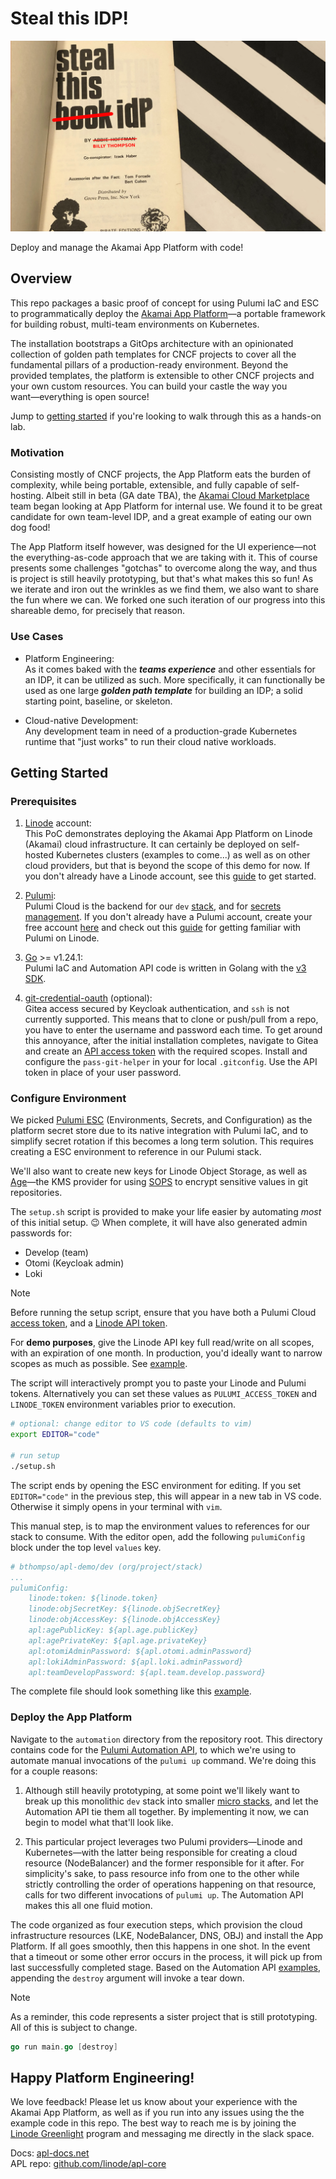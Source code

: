 # Steal this IDP!
![steal-this-idp.png](images/steal-this-idp.png)

Deploy and manage the Akamai App Platform with code!

## Overview
This repo packages a basic proof of concept for using Pulumi IaC and ESC to programmatically deploy the [Akamai App Platform](https://apl-docs.net)―a portable framework for building robust, multi-team environments on Kubernetes.

The installation bootstraps a GitOps architecture with an opinionated collection of golden path templates for CNCF projects to cover all the fundamental pillars of a production-ready environment. Beyond the provided templates, the platform is extensible to other CNCF projects and your own custom resources. You can build your castle the way you want―everything is open source!

Jump to [getting started](#getting-started) if you're looking to walk through this as a hands-on lab.

### Motivation
Consisting mostly of CNCF projects, the App Platform eats the burden of complexity, while being portable, extensible, and fully capable of self-hosting. Albeit still in beta (GA date TBA), the [Akamai Cloud Marketplace](https://www.linode.com/marketplace/apps/) team began looking at App Platform for internal use. We found it to be great candidate for own team-level IDP, and a great example of eating our own dog food!

The App Platform itself however, was designed for the UI experience―not the everything-as-code approach that we are taking with it. This of course presents some challenges "gotchas" to overcome along the way, and thus is project is still heavily prototyping, but that's what makes this so fun! As we iterate and iron out the wrinkles as we find them, we also want to share the fun where we can. We forked one such iteration of our progress into this shareable demo, for precisely that reason.

### Use Cases

- Platform Engineering: \
As it comes baked with the **_teams experience_** and other essentials for an IDP, it can be utilized as such. More specifically, it can functionally be used as one large **_golden path template_** for building an IDP; a solid starting point, baseline, or skeleton.

- Cloud-native Development: \
Any development team in need of a production-grade Kubernetes runtime that "just works" to run their cloud native workloads.


## Getting Started

### Prerequisites
1. [Linode](https://www.linode.com/) account: \
This PoC demonstrates deploying the Akamai App Platform on Linode (Akamai) cloud infrastructure. It can certainly be deployed on self-hosted Kubernetes clusters (examples to come...) as well as on other cloud providers, but that is beyond the scope of this demo for now. If you don't already have a Linode account, see this [guide](https://techdocs.akamai.com/cloud-computing/docs/getting-started) to get started.

2. [Pulumi](https://www.pulumi.com/docs/iac/): \
Pulumi Cloud is the backend for our `dev` [stack](https://www.pulumi.com/docs/iac/concepts/stacks/), and for [secrets management](https://www.pulumi.com/docs/esc/). If you don't already have a Pulumi account, create your free account [here](https://app.pulumi.com/signup) and check out this [guide](https://www.linode.com/docs/guides/deploy-in-code-with-pulumi/) for getting familiar with Pulumi on Linode.

3. [Go](https://go.dev/doc/install) >= v1.24.1: \
Pulumi IaC and Automation API code is written in Golang with the [v3 SDK](https://pkg.go.dev/github.com/pulumi/pulumi/sdk/v3/go/pulumi).

4. [git-credential-oauth](https://github.com/hickford/git-credential-oauth) (optional): \
Gitea access secured by Keycloak authentication, and `ssh` is not currently supported. This means that to clone or push/pull from a repo, you have to enter the username and password each time. To get around this annoyance, after the initial installation completes, navigate to Gitea and create an [API access token](https://docs.gitea.com/development/api-usage) with the required scopes. Install and configure the `pass-git-helper` in your for local `.gitconfig`. Use the API token in place of your user password.


### Configure Environment
We picked [Pulumi ESC](https://www.pulumi.com/docs/esc/) (Environments, Secrets, and Configuration) as the platform secret store due to its native integration with Pulumi IaC, and to simplify secret rotation if this becomes a long term solution. This requires creating a ESC environment to reference in our Pulumi stack.

We'll also want to create new keys for Linode Object Storage, as well as [Age](https://github.com/FiloSottile/age?tab=readme-ov-file#installation)―the KMS provider for using [SOPS](https://github.com/getsops/sops) to encrypt sensitive values in git repositories.

The `setup.sh` script is provided to make your life easier by automating _most_ of this initial setup. 😉 When complete, it will have also generated admin passwords for:
- Develop (team)
- Otomi (Keycloak admin)
- Loki


> [!NOTE]
> Before running the setup script, ensure that you have both a Pulumi Cloud [access token](https://www.pulumi.com/docs/pulumi-cloud/access-management/access-tokens/#creating-personal-access-tokens), and a [Linode API token](https://techdocs.akamai.com/cloud-computing/docs/manage-personal-access-tokens).
>
> For **demo purposes**, give the Linode API key full read/write on all scopes, with an expiration of one month. In production, you'd ideally want to narrow scopes as much as possible. See [example](https://techdocs.akamai.com/cloud-computing/docs/manage-personal-access-tokens#create-an-api-token).

The script will interactively prompt you to paste your Linode and Pulumi tokens. Alternatively you can set these values as `PULUMI_ACCESS_TOKEN` and `LINODE_TOKEN` environment variables prior to execution. 

```bash
# optional: change editor to VS code (defaults to vim)
export EDITOR="code"

# run setup
./setup.sh
```

The script ends by opening the ESC environment for editing. If you set `EDITOR="code"` in the previous step, this will appear in a new tab in VS code. Otherwise it simply opens in your terminal with `vim`.

This manual step, is to map the environment values to references for our stack to consume. With the editor open, add the following `pulumiConfig` block under the top level `values` key.

```yaml
# bthompso/apl-demo/dev (org/project/stack)
...
pulumiConfig:
    linode:token: ${linode.token}
    linode:objSecretKey: ${linode.objSecretKey}
    linode:objAccessKey: ${linode.objAccessKey}
    apl:agePublicKey: ${apl.age.publicKey}
    apl:agePrivateKey: ${apl.age.privateKey}
    apl:otomiAdminPassword: ${apl.otomi.adminPassword}
    apl:lokiAdminPassword: ${apl.loki.adminPassword}
    apl:teamDevelopPassword: ${apl.team.develop.password}
```

The complete file should look something like this <a href="https://gist.github.com/rylabs-billy/035029f2b5a8688d977a1505a8855456" target="_blank">example</a>.


### Deploy the App Platform
Navigate to the `automation` directory from the repository root. This directory contains code for the [Pulumi Automation API](https://www.pulumi.com/docs/iac/using-pulumi/automation-api/), to which we're using to automate manual invocations of the `pulumi up` command. We're doing this for a couple reasons:

1. Although still heavily prototyping, at some point we'll likely want to break up this monolithic `dev` stack into smaller [micro stacks](https://www.pulumi.com/docs/iac/using-pulumi/organizing-projects-stacks/#micro-stacks), and let the Automation API tie them all together. By implementing it now, we can begin to model what that'll look like.

2. This particular project leverages two Pulumi providers―Linode and Kubernetes―with the latter being responsible for creating a cloud resource (NodeBalancer) and the former responsible for it after. For simplicity's sake, to pass resource info from one to the other while strictly controlling the order of operations happening on that resource, calls for two different invocations of `pulumi up`. The Automation API makes this all one fluid motion.

The code organized as four execution steps, which provision the cloud infrastructure resources (LKE, NodeBalancer, DNS, OBJ) and install the App Platform. If all goes smoothly, then this happens in one shot. In the event that a timeout or some other error occurs in the process, it will pick up from last successfully completed stage. Based on the Automation API [examples](https://github.com/pulumi/automation-api-examples/tree/main/go), appending the `destroy` argument will invoke a tear down.

> [!NOTE]
> As a reminder, this code represents a sister project that is still prototyping. All of this is subject to change.

```go
go run main.go [destroy]
```

## Happy Platform Engineering!

We love feedback! Please let us know about your experience with the Akamai App Platform, as well as if you run into any issues using the the example code in this repo. The best way to reach me is by joining the [Linode Greenlight](https://www.linode.com/green-light/) program and messaging me directly in the slack space.

Docs: [apl-docs.net](https://apl-docs.net/) \
APL repo: [github.com/linode/apl-core](https://github.com/linode/apl-core)
